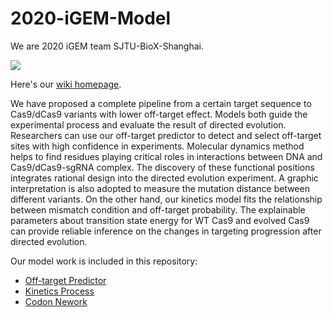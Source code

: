 # 2020-iGEM-Model
We are 2020 iGEM team SJTU-BioX-Shanghai.

![](T--SJTU-BioX-Shanghai--mainfig-black.gif)

Here's our [wiki homepage](https://2020.igem.org/Team:SJTU-BioX-Shanghai).

We have proposed a complete pipeline from a certain target sequence to Cas9/dCas9 variants with lower off-target effect. Models both guide the experimental process and evaluate the result of directed evolution. Researchers can use our off-target predictor to detect and select off-target sites with high confidence in experiments. Molecular dynamics method helps to find residues playing critical roles in interactions between DNA and Cas9/dCas9-sgRNA complex. The discovery of these functional positions integrates rational design into the directed evolution experiment. A graphic interpretation is also adopted to measure the mutation distance between different variants. On the other hand, our kinetics model fits the relationship between mismatch condition and off-target probability. The explainable parameters about transition state energy for WT Cas9 and evolved Cas9 can provide reliable inference on the changes in targeting progression after directed evolution.

Our model work is included in this repository:

+ [Off-target Predictor](./off-target-predictor/)
+ [Kinetics Process](./kinetics_process/)
+ [Codon Nework](./codon_network/)
